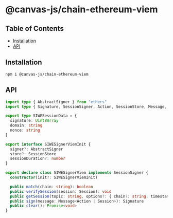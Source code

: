 # @canvas-js/chain-ethereum-viem

## Table of Contents

- [Installation](#installation)
- [API](#api)

## Installation

```
npm i @canvas-js/chain-ethereum-viem
```

## API

```ts
import type { AbstractSigner } from "ethers"
import type { Signature, SessionSigner, Action, SessionStore, Message, Session } from "@canvas-js/interfaces"

export type SIWESessionData = {
  signature: Uint8Array
  domain: string
  nonce: string
}

export interface SIWESignerViemInit {
  signer?: AbstractSigner
  store?: SessionStore
  sessionDuration?: number
}

export declare class SIWESignerViem implements SessionSigner {
  constructor(init?: SIWESignerViemInit)

  public match(chain: string): boolean
  public verifySession(session: Session): void
  public getSession(topic: string, options?: { chain?: string; timestamp?: number }): Promise<Session<SIWESessionData>>
  public sign(message: Message<Action | Session>): Signature
  public clear(): Promise<void>
}
```
